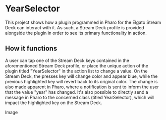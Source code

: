 # YearSelector
This project shows how a plugin programmed in Pharo for the Elgato Stream Deck can interact with it.
As such, a Stream Deck profile is provided alongside the plugin in order to see its primary functionality in action.

## How it functions
A user can tap one of the Stream Deck keys contained in the aforementioned Stream Deck profile, or place the unique action of the plugin titled "YearSelector" in the action list to change a value. On the Stream Deck, the presses key will change color and appear blue, while the previous highlighted key will revert back to its original color. The change is also made apparent in Pharo, where a notification is sent to inform the user that the value "year" has changed.
It's also possible to directly send a message in Pharo to the concerned class (titled YearSelector), which will impact the highlighted key on the Stream Deck.

Image
